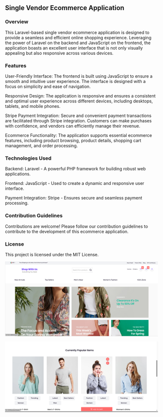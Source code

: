 
<h2>Single Vendor Ecommerce Application</h2>
<h3>Overview</h3>
This Laravel-based single vendor ecommerce application is designed to provide a seamless and efficient online shopping experience. Leveraging the power of Laravel on the backend and JavaScript on the frontend, the application boasts an excellent user interface that is not only visually appealing but also responsive across various devices.

<h3>Features</h3>
User-Friendly Interface: The frontend is built using JavaScript to ensure a smooth and intuitive user experience. The interface is designed with a focus on simplicity and ease of navigation.

Responsive Design: The application is responsive and ensures a consistent and optimal user experience across different devices, including desktops, tablets, and mobile phones.

Stripe Payment Integration: Secure and convenient payment transactions are facilitated through Stripe integration. Customers can make purchases with confidence, and vendors can efficiently manage their revenue.

Ecommerce Functionality: The application supports essential ecommerce features, including product browsing, product details, shopping cart management, and order processing.

<h3>Technologies Used</h3>
Backend: Laravel - A powerful PHP framework for building robust web applications.

Frontend: JavaScript - Used to create a dynamic and responsive user interface.

Payment Integration: Stripe - Ensures secure and seamless payment processing.


<h3>Contribution Guidelines</h3>
Contributions are welcome! Please follow our contribution guidelines to contribute to the development of this ecommerce application.

<h3>License</h3>
This project is licensed under the MIT License.
<br/>
<p align="center">
  <img src="public/screenshot/screenshot3.png" alt="GitHub Logo">
</p>
<p align="center">
  <img src="public/screenshot/screenshot2.png" alt="GitHub Logo">
</p>

